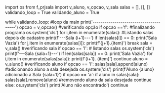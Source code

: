 import os
from f_prjsala import v_aluno, v_opcao, v_sala
salas = [], [], []
validando_loop = True
validando_aluno = True

while validando_loop: #loop da main
    print('---------------------------------------')
    opcao = v_opcao() #verificando opção
    if opcao =='f': #finalizando programa
        os.system('cls')
        for i,item in enumerate(salas): #Listando salas depois do cadastro
            print(f'---Sala {i+1}---')
            if len(salas[i]) == 0:
                print('Sala Vazia')
            for j,item in enumerate(salas[i]):
                print(f'{j+1}.{item}')
        break
    sala = v_sala() #verificando sala
    if opcao == 'l': # listando salas 
        os.system('cls')
        print(f'---Sala {sala+1}---')
        if len(salas[sala]) == 0:
            print('Sala Vazia')
        for i,item in enumerate(salas[sala]): 
            print(f'{i+1}. {item}')
        continue
    aluno = v_aluno() #verificando aluno
    if opcao == 'i':
        salas[sala].append(aluno) #adicionando aluno a sala desejada
        os.system('cls')
        print(f'Aluno {aluno} adicionado a Sala {sala+1}')
    if opcao == 'a':
            if aluno in salas[sala]:
                salas[sala].remove(aluno) #removendo aluno da sala desejada
                continue
            else:
                os.system('cls')
                print('Aluno não encontrado')
                continue
